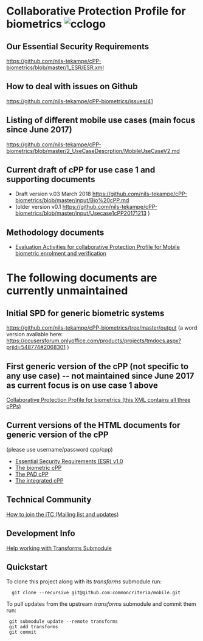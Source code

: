 # Collaborative Protection Profile for biometrics ![cclogo](https://github.com/nils-tekampe/cPP-biometrics/blob/master/output/images/cclogo.png "cPP development")

## Our Essential Security Requirements 
https://github.com/nils-tekampe/cPP-biometrics/blob/master/1_ESR/ESR.xml

## How to deal with issues on Github
https://github.com/nils-tekampe/cPP-biometrics/issues/41 

## Listing of different mobile use cases (main focus since June 2017)
https://github.com/nils-tekampe/cPP-biometrics/blob/master/2_UseCaseDescrption/MobileUseCaseV2.md

## Current draft of cPP for use case 1 and supporting documents
- Draft version v.03 March 2018 https://github.com/nils-tekampe/cPP-biometrics/blob/master/input/Bio%20cPP.md 
- (older version v0.1 https://github.com/nils-tekampe/cPP-biometrics/blob/master/input/Usecase1cPP20171213 )

## Methodology documents
- [Evaluation Activities for collaborative Protection Profile for Mobile biometric enrolment and verification](https://github.com/nils-tekampe/cPP-biometrics/blob/master/4_Methodology/BS%20SD.md)

# The following documents are currently unmaintained

## Initial SPD for generic biometric systems
https://github.com/nils-tekampe/cPP-biometrics/tree/master/output (a word version available here: https://ccusersforum.onlyoffice.com/products/projects/tmdocs.aspx?prjid=548774#2068301 )

## First generic version of the cPP (not specific to any use case) -- not maintained since June 2017 as current focus is on use case 1 above
[Collaborative Protection Profile for biometrics (this XML contains all three cPPs) ](https://github.com/nils-tekampe/cPP-biometrics/blob/master/input/biometricCPP.xml)
## Current versions of the HTML documents for generic version of the cPP
(please use username/password cpp/cpp)

- [Essential Security Requirements (ESR) v1.0](http://cpp.konfidas.de/output/ESR.html)
- [The biometric cPP](http://cpp.konfidas.de/output/biometricCPP_BIO.html)
- [The PAD cPP](http://cpp.konfidas.de/output/biometricCPP_PAD.html)
- [The integrated cPP](http://cpp.konfidas.de/output/biometricCPP_INT.html)


## Technical Community
[How to join the iTC (Mailing list and updates)](
tbd)

## Development Info
[Help working with Transforms Submodule](https://github.com/commoncriteria/transforms/wiki/Working-with-Transforms-as-a-Submodule)

## Quickstart
To clone this project along with its _transforms_ submodule run:

````
  git clone --recursive git@github.com:commoncriteria/mobile.git
````
To pull updates from the upstream _transforms_ submodule and commit them run:
````
 git submodule update --remote transforms
 git add transforms
 git commit
````
